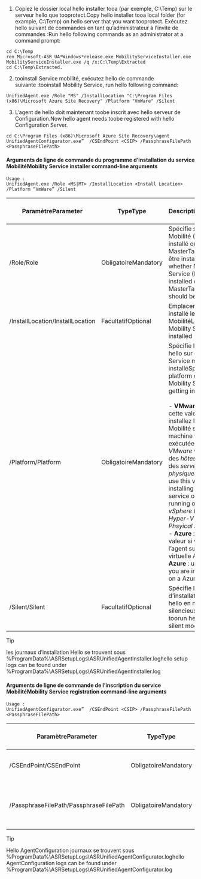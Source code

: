 1. <span data-ttu-id="bf5d6-101">Copiez le dossier local hello installer tooa (par exemple, C:\Temp) sur le serveur hello que tooprotect.</span><span class="sxs-lookup"><span data-stu-id="bf5d6-101">Copy hello installer tooa local folder (for example, C:\Temp) on hello server that you want tooprotect.</span></span> <span data-ttu-id="bf5d6-102">Exécutez hello suivant de commandes en tant qu’administrateur à l’invite de commandes :</span><span class="sxs-lookup"><span data-stu-id="bf5d6-102">Run hello following commands as an administrator at a command prompt:</span></span>

  ```
  cd C:\Temp
  ren Microsoft-ASR_UA*Windows*release.exe MobilityServiceInstaller.exe
  MobilityServiceInstaller.exe /q /x:C:\Temp\Extracted
  cd C:\Temp\Extracted.
  ```
2. <span data-ttu-id="bf5d6-103">tooinstall Service mobilité, exécutez hello de commande suivante :</span><span class="sxs-lookup"><span data-stu-id="bf5d6-103">tooinstall Mobility Service, run hello following command:</span></span>

  ```
  UnifiedAgent.exe /Role "MS" /InstallLocation "C:\Program Files (x86)\Microsoft Azure Site Recovery" /Platform "VmWare" /Silent
  ```
3. <span data-ttu-id="bf5d6-104">L’agent de hello doit maintenant toobe inscrit avec hello serveur de Configuration.</span><span class="sxs-lookup"><span data-stu-id="bf5d6-104">Now hello agent needs toobe registered with hello Configuration Server.</span></span>

  ```
  cd C:\Program Files (x86)\Microsoft Azure Site Recovery\agent
  UnifiedAgentConfigurator.exe”  /CSEndPoint <CSIP> /PassphraseFilePath <PassphraseFilePath>
  ```

#### <a name="mobility-service-installer-command-line-arguments"></a><span data-ttu-id="bf5d6-105">Arguments de ligne de commande du programme d’installation du service Mobilité</span><span class="sxs-lookup"><span data-stu-id="bf5d6-105">Mobility Service installer command-line arguments</span></span>

```
Usage :
UnifiedAgent.exe /Role <MS|MT> /InstallLocation <Install Location> /Platform “VmWare” /Silent
```

| <span data-ttu-id="bf5d6-106">Paramètre</span><span class="sxs-lookup"><span data-stu-id="bf5d6-106">Parameter</span></span>|<span data-ttu-id="bf5d6-107">Type</span><span class="sxs-lookup"><span data-stu-id="bf5d6-107">Type</span></span>|<span data-ttu-id="bf5d6-108">Description</span><span class="sxs-lookup"><span data-stu-id="bf5d6-108">Description</span></span>|<span data-ttu-id="bf5d6-109">Valeurs possibles</span><span class="sxs-lookup"><span data-stu-id="bf5d6-109">Possible values</span></span>|
|-|-|-|-|
|<span data-ttu-id="bf5d6-110">/Role</span><span class="sxs-lookup"><span data-stu-id="bf5d6-110">/Role</span></span>|<span data-ttu-id="bf5d6-111">Obligatoire</span><span class="sxs-lookup"><span data-stu-id="bf5d6-111">Mandatory</span></span>|<span data-ttu-id="bf5d6-112">Spécifie si le service Mobilité (MS) doit être installé ou si MasterTarget(MT) doit être installé</span><span class="sxs-lookup"><span data-stu-id="bf5d6-112">Specifies whether Mobility Service (MS) should be installed or MasterTarget(MT) should be installed</span></span>|<span data-ttu-id="bf5d6-113">MS</span><span class="sxs-lookup"><span data-stu-id="bf5d6-113">MS</span></span> </br> <span data-ttu-id="bf5d6-114">MT</span><span class="sxs-lookup"><span data-stu-id="bf5d6-114">MT</span></span>|
|<span data-ttu-id="bf5d6-115">/InstallLocation</span><span class="sxs-lookup"><span data-stu-id="bf5d6-115">/InstallLocation</span></span>|<span data-ttu-id="bf5d6-116">Facultatif</span><span class="sxs-lookup"><span data-stu-id="bf5d6-116">Optional</span></span>|<span data-ttu-id="bf5d6-117">Emplacement où est installé le service Mobilité</span><span class="sxs-lookup"><span data-stu-id="bf5d6-117">Location where Mobility Service is installed</span></span>|<span data-ttu-id="bf5d6-118">N’importe quel dossier sur l’ordinateur de hello</span><span class="sxs-lookup"><span data-stu-id="bf5d6-118">Any folder on hello computer</span></span>|
|<span data-ttu-id="bf5d6-119">/Platform</span><span class="sxs-lookup"><span data-stu-id="bf5d6-119">/Platform</span></span>|<span data-ttu-id="bf5d6-120">Obligatoire</span><span class="sxs-lookup"><span data-stu-id="bf5d6-120">Mandatory</span></span>|<span data-ttu-id="bf5d6-121">Spécifie la plateforme hello sur quel hello Service mobilité est installé</span><span class="sxs-lookup"><span data-stu-id="bf5d6-121">Specifies hello platform on which hello Mobility Service is getting installed</span></span> </br> </br><span data-ttu-id="bf5d6-122">- **VMware** : utilisez cette valeur si vous installez le service Mobilité sur une machine virtuelle exécutée sur des *hôtes VMware vSphere ESXi*, des *hôtes Hyper-V* et des *serveurs physiques*</span><span class="sxs-lookup"><span data-stu-id="bf5d6-122">- **VMware** : use this value if you are installing mobility service on a VM running on *VMware vSphere ESXi Hosts*, *Hyper-V Hosts* and *Phsyical Servers*</span></span> </br> <span data-ttu-id="bf5d6-123">- **Azure** : utilisez cette valeur si vous installez l’agent sur une machine virtuelle Azure IaaS</span><span class="sxs-lookup"><span data-stu-id="bf5d6-123">- **Azure** : use this value if you are installing agent on a Azure IaaS VM</span></span>| <span data-ttu-id="bf5d6-124">VMware</span><span class="sxs-lookup"><span data-stu-id="bf5d6-124">VMware</span></span> </br> <span data-ttu-id="bf5d6-125">Les tables Azure</span><span class="sxs-lookup"><span data-stu-id="bf5d6-125">Azure</span></span>|
|<span data-ttu-id="bf5d6-126">/Silent</span><span class="sxs-lookup"><span data-stu-id="bf5d6-126">/Silent</span></span>|<span data-ttu-id="bf5d6-127">Facultatif</span><span class="sxs-lookup"><span data-stu-id="bf5d6-127">Optional</span></span>|<span data-ttu-id="bf5d6-128">Spécifie le programme d’installation de toorun hello en mode silencieux</span><span class="sxs-lookup"><span data-stu-id="bf5d6-128">Specifies toorun hello installer in silent mode</span></span>| <span data-ttu-id="bf5d6-129">N/D</span><span class="sxs-lookup"><span data-stu-id="bf5d6-129">NA</span></span>|

>[!TIP]
> <span data-ttu-id="bf5d6-130">les journaux d’installation Hello se trouvent sous %ProgramData%\ASRSetupLogs\ASRUnifiedAgentInstaller.log</span><span class="sxs-lookup"><span data-stu-id="bf5d6-130">hello setup logs can be found under %ProgramData%\ASRSetupLogs\ASRUnifiedAgentInstaller.log</span></span>

#### <a name="mobility-service-registration-command-line-arguments"></a><span data-ttu-id="bf5d6-131">Arguments de ligne de commande de l’inscription du service Mobilité</span><span class="sxs-lookup"><span data-stu-id="bf5d6-131">Mobility Service registration command-line arguments</span></span>

```
Usage :
UnifiedAgentConfigurator.exe”  /CSEndPoint <CSIP> /PassphraseFilePath <PassphraseFilePath>
```

  | <span data-ttu-id="bf5d6-132">Paramètre</span><span class="sxs-lookup"><span data-stu-id="bf5d6-132">Parameter</span></span>|<span data-ttu-id="bf5d6-133">Type</span><span class="sxs-lookup"><span data-stu-id="bf5d6-133">Type</span></span>|<span data-ttu-id="bf5d6-134">Description</span><span class="sxs-lookup"><span data-stu-id="bf5d6-134">Description</span></span>|<span data-ttu-id="bf5d6-135">Valeurs possibles</span><span class="sxs-lookup"><span data-stu-id="bf5d6-135">Possible values</span></span>|
  |-|-|-|-|
  |<span data-ttu-id="bf5d6-136">/CSEndPoint</span><span class="sxs-lookup"><span data-stu-id="bf5d6-136">/CSEndPoint</span></span> |<span data-ttu-id="bf5d6-137">Obligatoire</span><span class="sxs-lookup"><span data-stu-id="bf5d6-137">Mandatory</span></span>|<span data-ttu-id="bf5d6-138">Adresse IP du serveur de configuration hello</span><span class="sxs-lookup"><span data-stu-id="bf5d6-138">IP address of hello configuration server</span></span>| <span data-ttu-id="bf5d6-139">Une adresse IP valide</span><span class="sxs-lookup"><span data-stu-id="bf5d6-139">Any valid IP address</span></span>|
  |<span data-ttu-id="bf5d6-140">/PassphraseFilePath</span><span class="sxs-lookup"><span data-stu-id="bf5d6-140">/PassphraseFilePath</span></span>|<span data-ttu-id="bf5d6-141">Obligatoire</span><span class="sxs-lookup"><span data-stu-id="bf5d6-141">Mandatory</span></span>|<span data-ttu-id="bf5d6-142">Emplacement de la phrase secrète de hello</span><span class="sxs-lookup"><span data-stu-id="bf5d6-142">Location of hello passphrase</span></span> |<span data-ttu-id="bf5d6-143">N’importe quel chemin d’accès UNC ou local valide</span><span class="sxs-lookup"><span data-stu-id="bf5d6-143">Any valid UNC or local file path</span></span>|


>[!TIP]
> <span data-ttu-id="bf5d6-144">Hello AgentConfiguration journaux se trouvent sous %ProgramData%\ASRSetupLogs\ASRUnifiedAgentConfigurator.log</span><span class="sxs-lookup"><span data-stu-id="bf5d6-144">hello AgentConfiguration logs can be found under %ProgramData%\ASRSetupLogs\ASRUnifiedAgentConfigurator.log</span></span>
